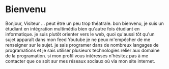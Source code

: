 Bienvenu
========
Bonjour, Visiteur ... peut être un peu trop théatrale. bon bienvenu, je suis un étudiant en intégration multimédia bien qu'autre fois étudiant en informatique. je suis plutôt orienter vers le web, quoi qu'aussi tôt qu'un sujet apparaît dans mon feed Youtube je ne peux m'empêcher de me renseigner sur le sujet. je sais programer dans de nombreux langages de programations et je sais utiliser plusieurs technologies relier aux domaine de la programation. si mon profil vous intéresses n'hésitez pas à me contacter que ce soit sur mes réseaux sociaux où via mon site internet.